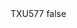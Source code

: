 <?xml version="1.0" encoding="UTF-8"?>
<CustomMetadata xmlns="http://soap.sforce.com/2006/04/metadata">
    <label>TXU577</label>
    <protected>false</protected>
</CustomMetadata>

